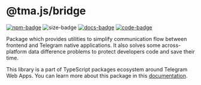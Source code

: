 # @tma.js/bridge

[code-link]: https://github.com/Telegram-Mini-Apps/tma.js/tree/master/packages/bridge

[code-badge]: https://img.shields.io/badge/source-black?logo=github

[docs-link]: https://docs.telegram-mini-apps.com/packages/typescript/tma-js-bridge

[docs-badge]: https://img.shields.io/badge/documentation-blue?logo=gitbook&logoColor=white

[npm-link]: https://npmjs.com/package/@tma.js/bridge

[npm-badge]: https://img.shields.io/npm/v/@tma.js/bridge?logo=npm

[size-badge]: https://img.shields.io/bundlephobia/minzip/@tma.js/bridge

[![npm-badge]][npm-link]
![size-badge]
[![docs-badge]][docs-link]
[![code-badge]][code-link]

Package which provides utilities to simplify communication flow between
frontend and Telegram native applications. It also solves some across-platform
data difference problems to protect developers code and save their time.

This library is a part of TypeScript packages ecosystem around Telegram Web
Apps. You can learn more about this package in this
[documentation][docs-link].
